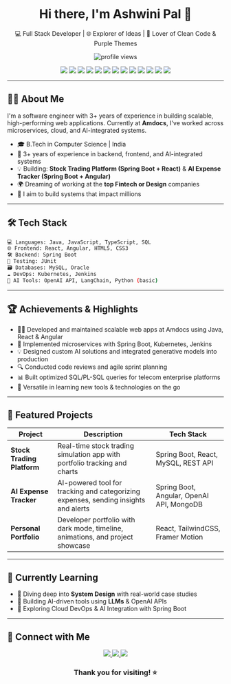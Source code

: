 <h1 align="center">Hi there, I'm Ashwini Pal 👋</h1>
<p align="center">💻 Full Stack Developer | 🌐 Explorer of Ideas | 🌸 Lover of Clean Code & Purple Themes</p>

<p align="center">
  <img src="https://komarev.com/ghpvc/?username=ashwinipal&style=flat-square&color=blue" alt="profile views" />
</p>

<p align="center">
  <!-- Tech Badges -->
  <img src="https://img.shields.io/badge/Java-ED8B00?style=for-the-badge&logo=java&logoColor=white" />
  <img src="https://img.shields.io/badge/Spring_Boot-6DB33F?style=for-the-badge&logo=spring-boot&logoColor=white" />
  <img src="https://img.shields.io/badge/React-20232A?style=for-the-badge&logo=react&logoColor=61DAFB" />
  <img src="https://img.shields.io/badge/Angular-DD0031?style=for-the-badge&logo=angular&logoColor=white" />
  <img src="https://img.shields.io/badge/MySQL-00758F?style=for-the-badge&logo=mysql&logoColor=white" />
  <img src="https://img.shields.io/badge/Oracle-F80000?style=for-the-badge&logo=oracle&logoColor=white" />
  <img src="https://img.shields.io/badge/JavaScript-F7DF1E?style=for-the-badge&logo=javascript&logoColor=black" />
  <img src="https://img.shields.io/badge/TypeScript-3178C6?style=for-the-badge&logo=typescript&logoColor=white" />
  <img src="https://img.shields.io/badge/Docker-2496ED?style=for-the-badge&logo=docker&logoColor=white" />
  <img src="https://img.shields.io/badge/Kubernetes-326CE5?style=for-the-badge&logo=kubernetes&logoColor=white" />
  <img src="https://img.shields.io/badge/Git-F05032?style=for-the-badge&logo=git&logoColor=white" />
  <img src="https://img.shields.io/badge/Postman-FF6C37?style=for-the-badge&logo=postman&logoColor=white" />
  <img src="https://img.shields.io/badge/OpenAI-412991?style=for-the-badge&logo=openai&logoColor=white" />
</p>

---

## 🙋‍♀️ About Me

I'm a software engineer with 3+ years of experience in building scalable, high-performing web applications. Currently at **Amdocs**, I've worked across microservices, cloud, and AI-integrated systems.

- 🎓 B.Tech in Computer Science | India
- 💼 3+ years of experience in backend, frontend, and AI-integrated systems
- 💡 Building: **Stock Trading Platform (Spring Boot + React)** & **AI Expense Tracker (Spring Boot + Angular)**
- 🌍 Dreaming of working at the **top Fintech or Design** companies
- 🎯 I aim to build systems that impact millions

---

## 🛠 Tech Stack

```bash
💻 Languages: Java, JavaScript, TypeScript, SQL
🌐 Frontend: React, Angular, HTML5, CSS3
🛠 Backend: Spring Boot
🧪 Testing: JUnit
🗃 Databases: MySQL, Oracle
☁️ DevOps: Kubernetes, Jenkins
🧠 AI Tools: OpenAI API, LangChain, Python (basic)
```
---

## 🏆 Achievements & Highlights
- 👩‍💻 Developed and maintained scalable web apps at Amdocs using Java, React & Angular
- 🔗 Implemented microservices with Spring Boot, Kubernetes, Jenkins
- 💡 Designed custom AI solutions and integrated generative models into production
- 🔍 Conducted code reviews and agile sprint planning
- 📊 Built optimized SQL/PL-SQL queries for telecom enterprise platforms
- 🧠 Versatile in learning new tools & technologies on the go

---

## 🚀 Featured Projects

| Project | Description | Tech Stack |
|--------|-------------|------------|
| **Stock Trading Platform** | Real-time stock trading simulation app with portfolio tracking and charts | Spring Boot, React, MySQL, REST API |
| **AI Expense Tracker** | AI-powered tool for tracking and categorizing expenses, sending insights and alerts | Spring Boot, Angular, OpenAI API, MongoDB |
| **Personal Portfolio** | Developer portfolio with dark mode, timeline, animations, and project showcase | React, TailwindCSS, Framer Motion |


<!-- <details>
<summary>View More Projects</summary>

| Project | Description | Tech Stack | Link |
|--------|-------------|------------|------|
| **Resume Builder App** | Builds a beautiful resume dynamically from form inputs | React, JavaScript, HTML/CSS | [🔗](https://github.com/ashwinipal/resume-builder) |
| **Task Tracker** | Basic CRUD task app with status toggles and due dates | Angular, Firebase | [🔗](https://github.com/ashwinipal/task-tracker) |
| **Weather Dashboard** | Real-time weather app with location-based search | React, OpenWeather API | [🔗](https://github.com/ashwinipal/weather-dashboard) |

</details>
-->

---

## 🎯 Currently Learning

- 🧠 Diving deep into **System Design** with real-world case studies
- 🤖 Building AI-driven tools using **LLMs** & OpenAI APIs
- 🚀 Exploring Cloud DevOps & AI Integration with Spring Boot

---

<!-- ## 📈 GitHub Stats

<p align="center">
  <img src="https://github-readme-stats.vercel.app/api?username=ashwinipal&show_icons=true&theme=radical&count_private=true" alt="Ashwini's GitHub Stats" />
  <img src="https://github-readme-stats.vercel.app/api/top-langs/?username=ashwinipal&layout=compact&theme=radical" alt="Top Languages" />
</p>

-->

## 🤝 Connect with Me

<p align="center">
  <a href="https://www.linkedin.com/in/ashwinipal" target="_blank">
    <img src="https://img.shields.io/badge/-LinkedIn-0077B5?style=flat-square&logo=linkedin&logoColor=white" />
  </a>
  
  <a href="mailto:ashwinipal.dev@gmail.com" target="_blank">
    <img src="https://img.shields.io/badge/-Gmail-D14836?style=flat-square&logo=gmail&logoColor=white" />
  </a>
  
  <a href="https://github.com/ash-pal" target="_blank">
    <img src="https://img.shields.io/badge/-GitHub-181717?style=flat-square&logo=github&logoColor=white" />
  </a>
  
  <!-- <a href="https://ashwinipal.github.io" target="_blank">
    <img src="https://img.shields.io/badge/-Portfolio-9146FF?style=flat-square&logo=vercel&logoColor=white" />
  </a> -->
</p>

### <p align="center">Thank you for visiting! ⭐️</p>


